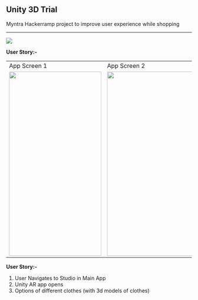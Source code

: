 ## Unity 3D Trial
Myntra Hackerramp project to improve user experience while shopping

___

<img src = "https://github.com/kshitijsuri90/The-Trial-Buy/blob/main/Machine%20Learning/size-estimator/assets/9.jpg?raw=true" />

**User Story:-**

<table>
  <tr>
    <td>App Screen 1</td>
    <td>App Screen 2</td>
    <td>App Screen 3</td>
    <td>App Screen 4</td>
  </tr>
  <tr>
    <td><img src = "https://github.com/kshitijsuri90/The-Trial-Buy/blob/main/Machine%20Learning/size-estimator/assets/10.jpg?raw=true" width = "250" height = "500" /></td>
    <td><img src = "https://github.com/kshitijsuri90/The-Trial-Buy/blob/main/Machine%20Learning/size-estimator/assets/11.jpg?raw=true" width = "250" height = "500" /></td>
    <td><img src = "https://github.com/kshitijsuri90/The-Trial-Buy/blob/main/Machine%20Learning/size-estimator/assets/12.jpg?raw=true" width = "250" height = "500" /></td>
    <td><img src = "https://github.com/kshitijsuri90/The-Trial-Buy/blob/main/Machine%20Learning/size-estimator/assets/13.jpg?raw=true" width = "250" height = "500" /></td>
  </tr>
 </table>

**User Story:-**

1. User Navigates to Studio in Main App
2. Unity AR app opens
3. Options of different clothes (with 3d models of clothes)

